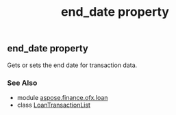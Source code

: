 ﻿---
title: end_date property
second_title: Aspose.Finance for Python via .NET API References
description: 
type: docs
weight: 30
url: /python-net/aspose.finance.ofx.loan/loantransactionlist/end_date/
is_root: false
---

## end_date property


Gets or sets the end date for transaction data.

### See Also
* module [aspose.finance.ofx.loan](../../)
* class [LoanTransactionList](/finance/python-net/aspose.finance.ofx.loan/loantransactionlist)
